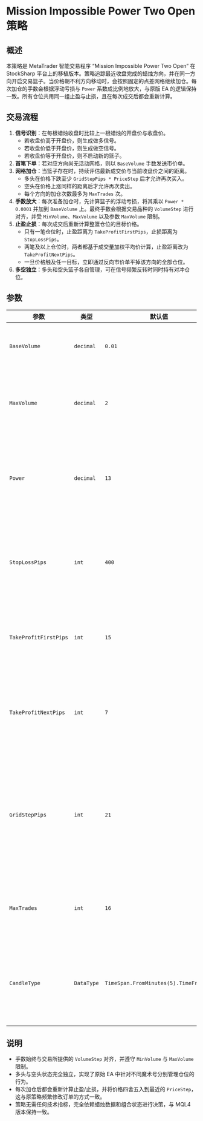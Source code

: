 # Mission Impossible Power Two Open 策略

## 概述

本策略是 MetaTrader 智能交易程序 “Mission Impossible Power Two Open” 在 StockSharp 平台上的移植版本。策略追踪最近收盘完成的蜡烛方向，并在同一方向开启交易篮子。当价格朝不利方向移动时，会按照固定的点差网格继续加仓。每次加仓的手数会根据浮动亏损与 `Power` 系数成比例地放大，与原版 EA 的逻辑保持一致。所有仓位共用同一组止盈与止损，且在每次成交后都会重新计算。

## 交易流程

1. **信号识别**：在每根蜡烛收盘时比较上一根蜡烛的开盘价与收盘价。
   - 若收盘价高于开盘价，则生成做多信号。
   - 若收盘价低于开盘价，则生成做空信号。
   - 若收盘价等于开盘价，则不启动新的篮子。
2. **首笔下单**：若对应方向尚无活动网格，则以 `BaseVolume` 手数发送市价单。
3. **网格加仓**：当篮子存在时，持续评估最新成交价与当前收盘价之间的距离。
   - 多头在价格下跌至少 `GridStepPips * PriceStep` 后才允许再次买入。
   - 空头在价格上涨同样的距离后才允许再次卖出。
   - 每个方向的加仓次数最多为 `MaxTrades` 次。
4. **手数放大**：每次准备加仓时，先计算篮子的浮动亏损，将其乘以 `Power * 0.0001` 并加到 `BaseVolume` 上。最终手数会根据交易品种的 `VolumeStep` 进行对齐，并受 `MinVolume`、`MaxVolume` 以及参数 `MaxVolume` 限制。
5. **止盈止损**：每次成交后重新计算整篮仓位的目标价格。
   - 只有一笔仓位时，止盈距离为 `TakeProfitFirstPips`，止损距离为 `StopLossPips`。
   - 两笔及以上仓位时，两者都基于成交量加权平均价计算，止盈距离改为 `TakeProfitNextPips`。
   - 一旦价格触及任一目标，立即通过反向市价单平掉该方向的全部仓位。
6. **多空独立**：多头和空头篮子各自管理，可在信号频繁反转时同时持有对冲仓位。

## 参数

| 参数 | 类型 | 默认值 | 说明 |
| ---- | ---- | ------ | ---- |
| `BaseVolume` | `decimal` | `0.01` | 新篮子的初始手数。 |
| `MaxVolume` | `decimal` | `2` | 单笔市价单允许的最大手数。 |
| `Power` | `decimal` | `13` | 根据浮动亏损放大手数时使用的系数。 |
| `StopLossPips` | `int` | `400` | 共享止损距离，对应价格步长数量。 |
| `TakeProfitFirstPips` | `int` | `15` | 仅有首笔仓位时的止盈距离。 |
| `TakeProfitNextPips` | `int` | `7` | 网格包含两笔及以上仓位时的止盈距离。 |
| `GridStepPips` | `int` | `21` | 触发下一次加仓所需的最小不利移动（以价格步长表示）。 |
| `MaxTrades` | `int` | `16` | 单个方向允许的最大网格次数。 |
| `CandleType` | `DataType` | `TimeSpan.FromMinutes(5).TimeFrame()` | 用于生成信号和控制网格的蜡烛类型。 |

## 说明

- 手数始终与交易所提供的 `VolumeStep` 对齐，并遵守 `MinVolume` 与 `MaxVolume` 限制。
- 多头与空头状态完全独立，实现了原始 EA 中针对不同魔术号分别管理仓位的行为。
- 每次加仓后都会重新计算止盈/止损，并将价格四舍五入到最近的 `PriceStep`，这与原策略频繁修改订单的方式一致。
- 策略无需任何技术指标，完全依赖蜡烛数据和组合状态进行决策，与 MQL4 版本保持一致。
